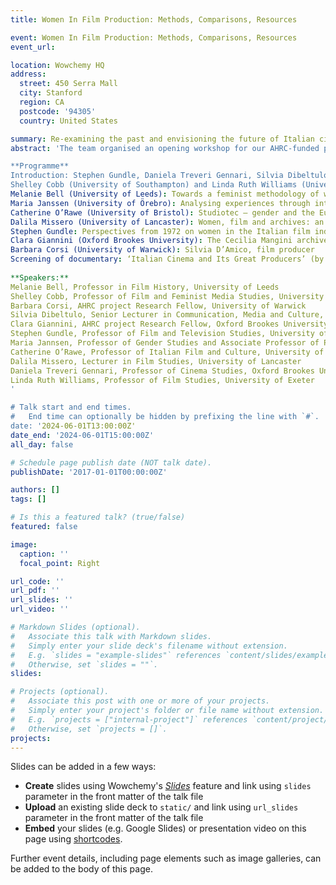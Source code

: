 ```yaml
---
title: Women In Film Production: Methods, Comparisons, Resources

event: Women In Film Production: Methods, Comparisons, Resources
event_url:

location: Wowchemy HQ
address:
  street: 450 Serra Mall
  city: Stanford
  region: CA
  postcode: '94305'
  country: United States

summary: Re-examining the past and envisioning the future of Italian cinema and media
abstract: 'The team organised an opening workshop for our AHRC-funded project ‘Women in Italian Film Production: Industrial Histories and Gendered labour, 1945-85’ (University of Warwick/Oxford Brookes University) at Warwick University in June 2023. The workshop allowed the team and participating experts to reflect on the role of women within the cinema industry, while exploring specific methods and resources in the field of feminist film history. The aim of the workshop was to bring together researchers from different backgrounds in order to share experiences, ideas, and methodologies, while also developing new paths for future research.

**Programme**
Introduction: Stephen Gundle, Daniela Treveri Gennari, Silvia Dibeltulo
Shelley Cobb (University of Southampton) and Linda Ruth Williams (University of Exeter): Oral histories of women filmmakers: questions we wished we'd asked and how we found answers to them anyway
Melanie Bell (University of Leeds): Towards a feminist methodology of women's gendered labour in film production
Maria Janssen (University of Örebro): Analysing experiences through interviews: methods and theoretical underpinnings
Catherine O’Rawe (University of Bristol): Studiotec – gender and the European film studio
Dalila Missero (University of Lancaster): Women, film and archives: an interstitial historiography?
Stephen Gundle: Perspectives from 1972 on women in the Italian film industry
Clara Giannini (Oxford Brookes University): The Cecilia Mangini archive, Bologna 
Barbara Corsi (University of Warwick): Silvia D’Amico, film producer 
Screening of documentary: ‘Italian Cinema and Its Great Producers’ (by Barbara Corsi)
 
**Speakers:**
Melanie Bell, Professor in Film History, University of Leeds
Shelley Cobb, Professor of Film and Feminist Media Studies, University of Southampton
Barbara Corsi, AHRC project Research Fellow, University of Warwick
Silvia Dibeltulo, Senior Lecturer in Communication, Media and Culture, oxford Brookes University
Clara Giannini, AHRC project Research Fellow, Oxford Brookes University
Stephen Gundle, Professor of Film and Television Studies, University of Warwick
Maria Jannsen, Professor of Gender Studies and Associate Professor of Political Science, Örebro University, Sweden
Catherine O’Rawe, Professor of Italian Film and Culture, University of Bristol
Dalila Missero, Lecturer in Film Studies, University of Lancaster
Daniela Treveri Gennari, Professor of Cinema Studies, Oxford Brookes University 
Linda Ruth Williams, Professor of Film Studies, University of Exeter          
'

# Talk start and end times.
#   End time can optionally be hidden by prefixing the line with `#`.
date: '2024-06-01T13:00:00Z'
date_end: '2024-06-01T15:00:00Z'
all_day: false

# Schedule page publish date (NOT talk date).
publishDate: '2017-01-01T00:00:00Z'

authors: []
tags: []

# Is this a featured talk? (true/false)
featured: false

image:
  caption: ''
  focal_point: Right

url_code: ''
url_pdf: ''
url_slides: ''
url_video: ''

# Markdown Slides (optional).
#   Associate this talk with Markdown slides.
#   Simply enter your slide deck's filename without extension.
#   E.g. `slides = "example-slides"` references `content/slides/example-slides.md`.
#   Otherwise, set `slides = ""`.
slides:

# Projects (optional).
#   Associate this post with one or more of your projects.
#   Simply enter your project's folder or file name without extension.
#   E.g. `projects = ["internal-project"]` references `content/project/deep-learning/index.md`.
#   Otherwise, set `projects = []`.
projects:
---
```


Slides can be added in a few ways:

- **Create** slides using Wowchemy's [_Slides_](https://docs.hugoblox.com/managing-content/#create-slides) feature and link using `slides` parameter in the front matter of the talk file
- **Upload** an existing slide deck to `static/` and link using `url_slides` parameter in the front matter of the talk file
- **Embed** your slides (e.g. Google Slides) or presentation video on this page using [shortcodes](https://docs.hugoblox.com/writing-markdown-latex/).

Further event details, including page elements such as image galleries, can be added to the body of this page.
